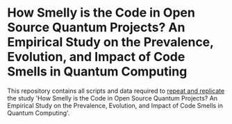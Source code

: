 # How Smelly is the Code in Open Source Quantum Projects? An Empirical Study on the Prevalence, Evolution, and Impact of Code Smells in Quantum Computing

This repository contains all scripts and data required to [repeat and replicate](https://www.acm.org/publications/policies/artifact-review-badging)
the study 'How Smelly is the Code in Open Source Quantum Projects? An Empirical
Study on the Prevalence, Evolution, and Impact of Code Smells in Quantum
Computing'.
